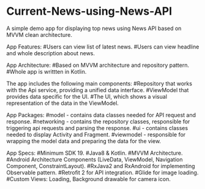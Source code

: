 # Current-News-using-News-API

A simple demo app for displaying top news using News API based on MVVM clean architecture.

App Features: #Users can view list of latest news. #Users can view headline and whole description about news.

App Architecture: #Based on MVVM architecture and repository pattern. #Whole app is writtten in Kotlin.

The app includes the following main components: #Repository that works with the Api service, providing a unified data interface. #ViewModel that provides data specific for the UI. #The UI, which shows a visual representation of the data in the ViewModel.

App Packages: #model - contains data classes needed for API request and response. #networking - contains the repository classes, responsible for triggering api requests and parsing the response. #ui - contains classes needed to display Activity and Fragment. #viewmodel - responsible for wrapping the model data and preparing the data for the view.

App Specs: #Minimum SDK 19. #Java8 & Kotlin. #MVVM Architecture. #Android Architecture Components (LiveData, ViewModel, Navigation Component, ConstraintLayout). #RxJava2 and RxAndroid for implementing Observable pattern. #Retrofit 2 for API integration. #Glide for image loading. #Custom Views: Loading, Background drawable for camera icon. 
